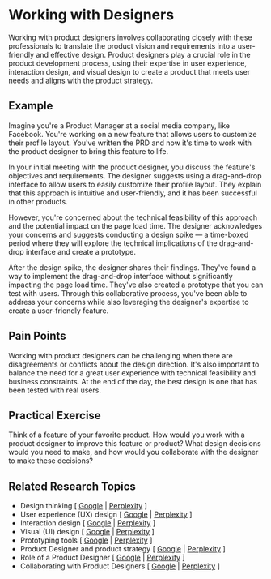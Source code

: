 # Working with Designers

Working with product designers involves collaborating closely with these professionals to translate the product vision and requirements into a user-friendly and effective design. Product designers play a crucial role in the product development process, using their expertise in user experience, interaction design, and visual design to create a product that meets user needs and aligns with the product strategy.

## Example

Imagine you're a Product Manager at a social media company, like Facebook. You're working on a new feature that allows users to customize their profile layout. You've written the PRD and now it's time to work with the product designer to bring this feature to life.

In your initial meeting with the product designer, you discuss the feature's objectives and requirements. The designer suggests using a drag-and-drop interface to allow users to easily customize their profile layout. They explain that this approach is intuitive and user-friendly, and it has been successful in other products.

However, you're concerned about the technical feasibility of this approach and the potential impact on the page load time. The designer acknowledges your concerns and suggests conducting a design spike — a time-boxed period where they will explore the technical implications of the drag-and-drop interface and create a prototype.

After the design spike, the designer shares their findings. They've found a way to implement the drag-and-drop interface without significantly impacting the page load time. They've also created a prototype that you can test with users. Through this collaborative process, you've been able to address your concerns while also leveraging the designer's expertise to create a user-friendly feature.

## Pain Points

Working with product designers can be challenging when there are disagreements or conflicts about the design direction. It's also important to balance the need for a great user experience with technical feasibility and business constraints. At the end of the day, the best design is one that has been tested with real users.

## Practical Exercise

Think of a feature of your favorite product. How would you work with a product designer to improve this feature or product? What design decisions would you need to make, and how would you collaborate with the designer to make these decisions?

## Related Research Topics

* Design thinking \[ [Google](https://www.google.com/search?q=Design%20thinking%20in%20product%20management) | [Perplexity](https://www.perplexity.ai/?q=Design%20thinking%20in%20product%20management) ]
* User experience (UX) design \[ [Google](https://www.google.com/search?q=User%20experience%20%28UX%29%20design%20in%20product%20management) | [Perplexity](https://www.perplexity.ai/?q=User%20experience%20%28UX%29%20design%20in%20product%20management) ]
* Interaction design \[ [Google](https://www.google.com/search?q=Interaction%20design%20in%20product%20management) | [Perplexity](https://www.perplexity.ai/?q=Interaction%20design%20in%20product%20management) ]
* Visual (UI) design \[ [Google](https://www.google.com/search?q=Visual%20%28UI%29%20design%20in%20product%20management) | [Perplexity](https://www.perplexity.ai/?q=Visual%20%28UI%29%20design%20in%20product%20management) ]
* Prototyping tools \[ [Google](https://www.google.com/search?q=Prototyping%20tools%20in%20product%20management) | [Perplexity](https://www.perplexity.ai/?q=Prototyping%20tools%20in%20product%20management) ]
* Product Designer and product strategy \[ [Google](https://www.google.com/search?q=Product%20Designer%20and%20product%20strategy%20in%20product%20management) | [Perplexity](https://www.perplexity.ai/?q=Product%20Designer%20and%20product%20strategy%20in%20product%20management) ]
* Role of a Product Designer \[ [Google](https://www.google.com/search?q=Role%20of%20a%20Product%20Designer%20in%20product%20management) | [Perplexity](https://www.perplexity.ai/?q=Role%20of%20a%20Product%20Designer%20in%20product%20management) ]
* Collaborating with Product Designers \[ [Google](https://www.google.com/search?q=Collaborating%20with%20Product%20Designers%20in%20product%20management) | [Perplexity](https://www.perplexity.ai/?q=Collaborating%20with%20Product%20Designers%20in%20product%20management) ]
